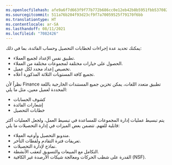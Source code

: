 ```yaml
---
ms.openlocfilehash: afe9a6f7d663f9f77b772b686cc0e12eb42b8b5951fbb537082e50193d471085
ms.sourcegitcommit: 511a76b204f93d23cf9f7a70059525f79170f6bb
ms.translationtype: HT
ms.contentlocale: ar-SA
ms.lasthandoff: 08/11/2021
ms.locfileid: "7082426"
---
```

يمكنك تحديد عدة إجراءات لخطابات التحصيل وحساب الفائدة، بما في ذلك:

-   تطبيق نفس الإعداد لجميع العملاء.
-   الحصول على خيارات مختلفة لمجموعات مختلفة من العملاء.
-   تخصيص إعداد محدد لكل عميل.
-   تجميع كافة المستويات الثلاثة المذكورة أعلاه.

نظراً لأن Finance تطبيق متعدد اللغات، يمكن تخزين جميع المستندات الخارجية باللغة المحددة لعميل معين، مثل ما يلي:

-   كشوف الحسابات
-   إشعارات الفائدة
-   خطابات التحصيل

يتم تبسيط عمليات إدارة المجموعات للمساعدة في تبسيط العمل، ولجعل العمليات أكثر قابلية للفهم. تتضمن بعض الميزات في إدارة التحصيلات ما يلي:

-   مندوبو التحصيل وأوعيه العملاء.
-   تعريفات فترة التقادم ولقطات التأخر.
-   نماذج لإدارة التحصيلات.
-   التكامل مع المبيعات والتسويق لتعقب الأنشطة.
-   القدرة على شطب الحركات ومعالجة شيكات الأرصدة غير الكافية (NSF).

